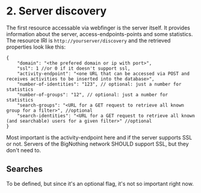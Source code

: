 # 2. Server discovery

The first resource accessable via webfinger is the server itself. It provides information about the server, access-endpoints-points and some statistics. The resource IRI is `http://yourserver/discovery` and the retrieved properties look like this:

	{
		"domain": "<the prefered domain or ip with port>",
		"ssl": 1 //or 0 if it doesn't support ssl,
		"activity-endpoint": "<one URL that can be accessed via POST and receives activities to be inserted into the database>",
		"number-of-identities": "123", // optional: just a number for statistics
		"number-of-groups": "12", // optional: just a number for statistics
		"search-groups": "<URL for a GET request to retrieve all known group for a filter>", //optional
		"search-identities": "<URL for a GET request to retrieve all known (and searchable) users for a given filter>" //optional
	}

Most important is the activity-endpoint here and if the server supports SSL or not. Servers of the BigNothing network SHOULD support SSL, but they don't need to. 

## Searches

To be defined, but since it's an optional flag, it's not so important right now.